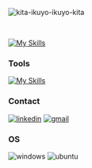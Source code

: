 <p align="Left">
  
  ![kita-ikuyo-ikuyo-kita](https://github.com/Adivaprayoga/Adivaprayoga/assets/32256496/fa910c6f-14e0-4255-8917-5a3dd416c1e0)

</p>

<br>

[![My Skills](https://skillicons.dev/icons?i=html,css,js,ts,nextjs,react,tailwind,sass)](https://skillicons.dev)

### Tools
[![My Skills](https://skillicons.dev/icons?i=vscode,figma)](https://skillicons.dev)

### Contact
[![linkedin](https://img.shields.io/badge/LinkedIn-0077B5?style=for-the-badge&logo=linkedin&logoColor=white)](https://www.linkedin.com/in/adiva-prayoga/)
[![gmail](https://img.shields.io/badge/Gmail-D14836?style=for-the-badge&logo=gmail&logoColor=white)](mailto:prayoga.adiva@gmail.com)

### OS
![windows](https://img.shields.io/badge/Windows-0078D6?style=for-the-badge&logo=windows&logoColor=white)
![ubuntu](https://img.shields.io/badge/Ubuntu-E95420?style=for-the-badge&logo=ubuntu&logoColor=white)

